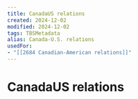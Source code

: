 ```yaml
---
title: CanadaUS relations
created: 2024-12-02
modified: 2024-12-02
tags: TBSMetadata
alias: Canada-U.S. relations
usedFor:
- "[[2684 Canadian-American relations]]"
---
```

# CanadaUS relations
